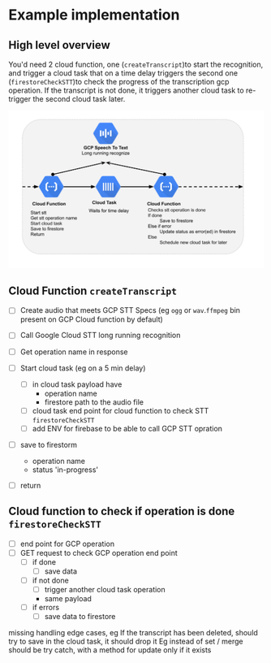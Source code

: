 # Example implementation

## High level overview

You'd need 2 cloud function, one \(`createTranscript`\)to start the recognition, and trigger a cloud task that on a time delay triggers the second one \(`firestoreCheckSTT`\)to check the progress of the transcription gcp operation. If the transcript is not done, it triggers another cloud task to re-trigger the second cloud task later.



![GCP STT + Cloud functions + Cloud Task](../../.gitbook/assets/dpe-firebase-stt.png)

## Cloud Function `createTranscript`

* [ ] Create audio that meets GCP STT Specs  \(eg `ogg` or `wav`.`ffmpeg` bin present on GCP Cloud function by default\)
* [ ]  Call Google Cloud STT long running recognition
* [ ] Get operation name in response 
* [ ] Start cloud task \(eg on a 5 min delay\)
  * [ ] in cloud task payload have
    * operation name
    * firestore path to the audio file
  * [ ] cloud task end point for cloud function to check STT `firestoreCheckSTT`
  * [ ] add ENV for firebase to be able to call GCP STT opration
* [ ] save to firestorm 
  * operation name
  * status 'in-progress'
* [ ] return 



## Cloud function to check if operation is done `firestoreCheckSTT`

* [ ] end point for GCP operation
* [ ] GET request to check GCP operation end point    
  * [ ] if done 
    * [ ] save data
  * [ ] if not done
    * [ ] trigger another cloud task operation 
    * same payload
  * [ ] if errors 
    * [ ] save data to firestore

missing handling edge cases, eg If the transcript has been deleted, should try to save in the cloud task, it should drop it Eg instead of set / merge should be try catch, with a method for update only if it exists



